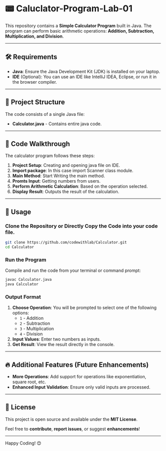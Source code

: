 
# 📟 Caluclator-Program-Lab-01

This repository contains a **Simple Calculator Program** built in Java. The program can perform basic arithmetic operations: **Addition, Subtraction, Multiplication, and Division**.

---

## 🛠️ Requirements

- **Java**: Ensure the Java Development Kit (JDK) is installed on your laptop.
- **IDE** (Optional): You can use an IDE like IntelliJ IDEA, Eclipse, or run it in the browser compiler.

---

## 📂 Project Structure

The code consists of a single Java file:
- **Calculator.java** - Contains entire java code.

---

## 📝 Code Walkthrough

The calculator program follows these steps:

1. **Project Setup**: Creating and opening java file on IDE.
2. **Import package**: In this case import Scanner class module.
3. **Main Method**: Start Writing the main method.
4. **Promts Input**: Getting numbers from users.
5. **Perform Arithmetic Calculation**: Based on the operation selected.
6. **Display Result**: Outputs the result of the calculation.

---

## 📜 Usage

### Clone the Repository or Directly Copy the Code into your code file.
```bash
git clone https://github.com/codewithlab/Calculator.git
cd Calculator
```

### Run the Program
Compile and run the code from your terminal or command prompt:
```bash
javac Calculator.java
java Calculator
```

### Output Format
1. **Choose Operation**: You will be prompted to select one of the following options:
    - `1` - Addition
    - `2` - Subtraction
    - `3` - Multiplication
    - `4` - Division
2. **Input Values**: Enter two numbers as inputs.
3. **Get Result**: View the result directly in the console.

---


## 🔥 Additional Features (Future Enhancements)

- **More Operations**: Add support for operations like exponentiation, square root, etc.
- **Enhanced Input Validation**: Ensure only valid inputs are processed.

---

## 📜 License

This project is open source and available under the **MIT License**.

Feel free to **contribute**, **report issues**, or suggest **enhancements**!

---


Happy Coding! 😊


